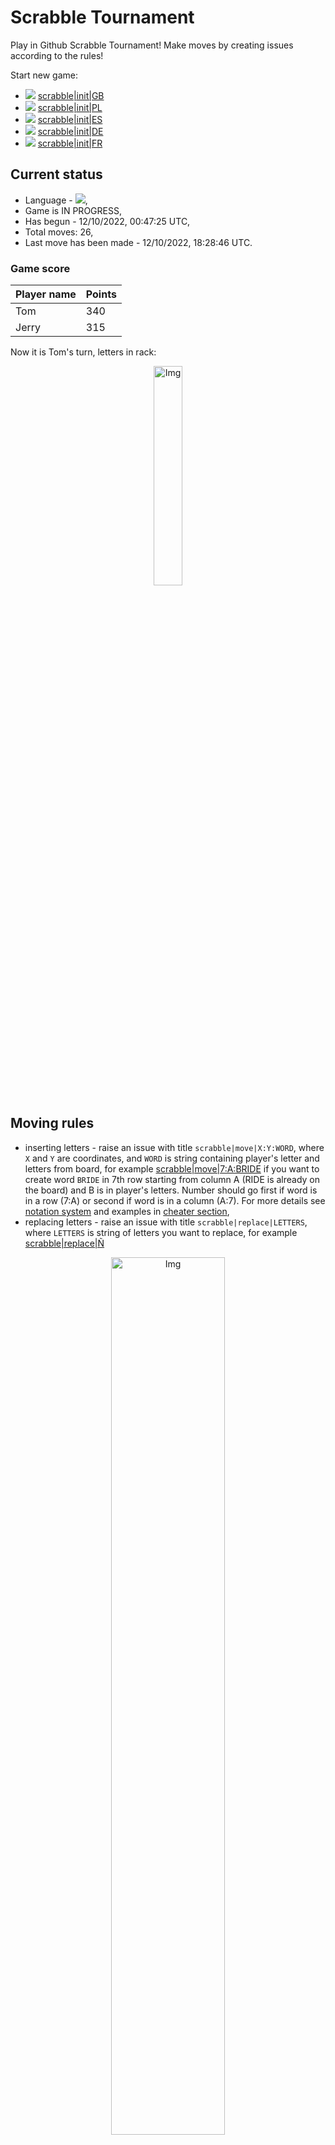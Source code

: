 
# Scrabble Tournament
Play in Github Scrabble Tournament! Make moves by creating issues according to the rules!
 
Start new game:

 - ![](https://raw.githubusercontent.com/radosz99/radosz99/main/flags/GB.png)  [scrabble&#124;init&#124;GB](https://github.com/radosz99/radosz99/issues/new?title=scrabble%7Cinit%7CGB&body=Just+push+%27Submit+new+issue%27+or+update+with+your+move.)
 - ![](https://raw.githubusercontent.com/radosz99/radosz99/main/flags/PL.png)  [scrabble&#124;init&#124;PL](https://github.com/radosz99/radosz99/issues/new?title=scrabble%7Cinit%7CPL&body=Just+push+%27Submit+new+issue%27+or+update+with+your+move.)
 - ![](https://raw.githubusercontent.com/radosz99/radosz99/main/flags/ES.png)  [scrabble&#124;init&#124;ES](https://github.com/radosz99/radosz99/issues/new?title=scrabble%7Cinit%7CES&body=Just+push+%27Submit+new+issue%27+or+update+with+your+move.)
 - ![](https://raw.githubusercontent.com/radosz99/radosz99/main/flags/DE.png)  [scrabble&#124;init&#124;DE](https://github.com/radosz99/radosz99/issues/new?title=scrabble%7Cinit%7CDE&body=Just+push+%27Submit+new+issue%27+or+update+with+your+move.)
 - ![](https://raw.githubusercontent.com/radosz99/radosz99/main/flags/FR.png)  [scrabble&#124;init&#124;FR](https://github.com/radosz99/radosz99/issues/new?title=scrabble%7Cinit%7CFR&body=Just+push+%27Submit+new+issue%27+or+update+with+your+move.)

## Current status
 - Language - ![](https://raw.githubusercontent.com/radosz99/radosz99/main/flags/ES.png),
 - Game is IN PROGRESS,
 - Has begun - 12/10/2022, 00:47:25 UTC,
 - Total moves: 26,
 - Last move has been made - 12/10/2022, 18:28:46 UTC.
    
### Game score
| Player name | Points |
 | - | - |  
| Tom | 340
| Jerry | 315

Now it is Tom's turn, letters in rack:
<p align="center">
    <img src="https://raw.githubusercontent.com/radosz99/radosz99/main/rack.png" width=30% alt="Img"/>
</p>

## Moving rules
 - inserting letters - raise an issue with title `scrabble|move|X:Y:WORD`, where `X` and `Y` are coordinates, and `WORD` is string containing player's letter and letters from board, for example [scrabble&#124;move&#124;7:A:BRIDE](https://github.com/radosz99/radosz99/issues/new?title=scrabble%7Cmove%7C7%3AA%3ABRIDE&body=Just+push+%27Submit+new+issue%27+or+update+with+your+move.) if you want to create word `BRIDE` in 7th row starting from column A (RIDE is already on the board) and B is in player's letters. Number should go first if word is in a row (7:A) or second if word is in a column (A:7). For more details see [notation system](https://en.wikipedia.org/wiki/Scrabble#Notation_system) and examples in [cheater section](#cheater),
 - replacing letters - raise an issue with title `scrabble|replace|LETTERS`, where `LETTERS` is string of letters you want to replace, for example [scrabble&#124;replace&#124;Ñ](https://github.com/radosz99/radosz99/issues/new?title=scrabble%7Creplace%7CÑ&body=Just+push+%27Submit+new+issue%27+or+update+with+your+move..)
<p align="center">
<img src="https://raw.githubusercontent.com/radosz99/radosz99/main/board.png" width=60% alt="Img"/>
</p>
    
## Leaderboard
| Moves | Who | Points |
| - | - | - |
| 26 | [@radosz99](github.com/radosz99)| 655

<a name="cheater"></a>
## Cheater section  
Are you sure? :smiling_imp: :smiling_imp: :smiling_imp:
<details>
  <summary>Spoiler warning!</summary>
  
  | Id | Move | Issue link | Points |
  | - | - | - | - |  
</details>
    
## Latest moves
<details>
  <summary>Show latest 10 moves</summary>
  
  | Id | Type | Move / Letters to replace | Created words / New letters | Date | Points | Player | Who |
  | - | - | - | - | - | - | - | - |
|25| INSERT | J:12:tol | ['TOL'] | 12/10/2022, 18:28:46 UTC | 3 | Jerry | [@radosz99](github.com/radosz99) |
|24| REPLACE | [] | Ñ | 12/10/2022, 18:27:44 UTC | 0 | Tom | [@radosz99](github.com/radosz99) |
|23| INSERT | 9:A:ohm | ['OHM'] | 12/10/2022, 15:56:20 UTC | 16 | Jerry | [@radosz99](github.com/radosz99) |
|22| INSERT | O:4:dejo | ['DEJO'] | 12/10/2022, 15:55:28 UTC | 12 | Tom | [@radosz99](github.com/radosz99) |
|21| INSERT | A:11:pirro | ['PIRRO'] | 12/10/2022, 15:54:55 UTC | 13 | Jerry | [@radosz99](github.com/radosz99) |
|20| INSERT | 7:L:zumo | ['ZUMO'] | 12/10/2022, 15:54:11 UTC | 45 | Tom | [@radosz99](github.com/radosz99) |
|19| INSERT | L:3:cierzas | ['CIERZAS'] | 12/10/2022, 15:51:54 UTC | 56 | Jerry | [@radosz99](github.com/radosz99) |
|18| INSERT | 4:H:ideeis | ['IDEEIS'] | 12/10/2022, 15:41:13 UTC | 14 | Tom | [@radosz99](github.com/radosz99) |
|17| REPLACE | ['H', 'D', 'D', 'J', 'L', 'T', 'I'] | RAMSECZ | 12/10/2022, 15:33:23 UTC | 0 | Jerry | [@radosz99](github.com/radosz99) |
|16| INSERT | H:3:sisona | ['SISONA'] | 12/10/2022, 14:51:56 UTC | 7 | Tom | [@radosz99](github.com/radosz99) |
</details>
    